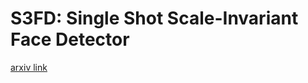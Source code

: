 # S3FD: Single Shot Scale-Invariant Face Detector

[arxiv link](https://arxiv.org/pdf/1708.05237.pdf)

